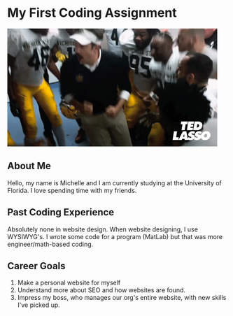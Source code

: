 # My First Coding Assignment
<html>
<img src="giphy.gif">
</html>

## About Me
Hello, my name is Michelle and I am currently studying at the University of Florida. I love spending time with my friends.

## Past Coding Experience
Absolutely none in website design. When website designing, I use WYSIWYG's. I wrote some code for a program (MatLab) but that was more engineer/math-based coding.

## Career Goals
1. Make a personal website for myself
2. Understand more about SEO and how websites are found.
3. Impress my boss, who manages our org's entire website, with new skills I've picked up.